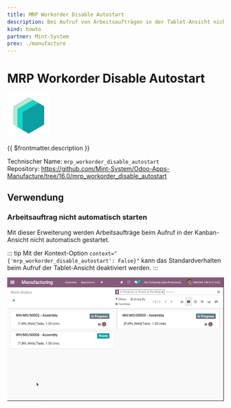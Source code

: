 ```yaml
---
title: MRP Workorder Disable Autostart
description: Bei Aufruf von Arbeitsaufträgen in der Tablet-Ansicht nicht automatisch starten.
kind: howto
partner: Mint-System
prev: ./manufacture
---
```

# MRP Workorder Disable Autostart
![icon_oms_box](attachments/icons_odoo_mint_system.png)

{{ $frontmatter.description }}

Technischer Name: `mrp_workorder_disable_autostart`\
Repository: <https://github.com/Mint-System/Odoo-Apps-Manufacture/tree/16.0/mrp_workorder_disable_autostart>

## Verwendung

### Arbeitsauftrag nicht automatisch starten

Mit dieser Erweiterung werden Arbeitsaufträge beim Aufruf in der Kanban-Ansicht nicht automatisch gestartet.

::: tip
Mit der Kontext-Option `context="{'mrp_workorder_disable_autostart': False}"` kann das Standardverhalten beim Aufruf der Tablet-Ansicht deaktiviert werden.
:::

![MRP Workorder Disable Autostart](attachments/MRP%20Workorder%20Disable%20Autostart.gif)
